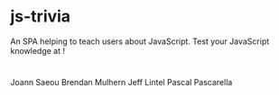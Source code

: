 # js-trivia
An SPA helping to teach users about JavaScript.
Test your JavaScript knowledge at <website TBD>!
  
# <TEAM NAME TBD>
Joann Saeou
Brendan Mulhern
Jeff Lintel
Pascal Pascarella
